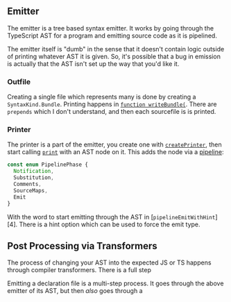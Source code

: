## Emitter

The emitter is a tree based syntax emitter. It works by going through the TypeScript AST for a program and
emitting source code as it is pipelined.

The emitter itself is "dumb" in the sense that it doesn't contain logic outside of printing whatever AST it is
given. So, it's possible that a bug in emission is actually that the AST isn't set up the way that you'd like it.

### Outfile

Creating a single file which represents many is done by creating a `SyntaxKind.Bundle`. Printing happens in
[`function writeBundle(`][0]. There are `prepends` which I don't understand, and then each sourcefile is is
printed.

### Printer

The printer is a part of the emitter, you create one with [`createPrinter`][1], then start calling [`print`][2]
with an AST node on it. This adds the node via a [pipeline][3]:

```ts
const enum PipelinePhase {
  Notification,
  Substitution,
  Comments,
  SourceMaps,
  Emit
}
```

With the word to start emitting through the AST in [`pipelineEmitWithHint`][4]. There is a hint option which can
be used to force the emit type.

## Post Processing via Transformers

The process of changing your AST into the expected JS or TS happens through compiler transformers. There is a full
step

Emitting a declaration file is a multi-step process. It goes through the above emitter of its AST, but then _also_
goes through a

<!-- prettier-ignore-start -->
[0]: <src/compiler/emitter.ts - function writeBundle>
[1]: <src/compiler/emitter.ts - function createPrinter>
[2]: <src/compiler/emitter.ts - function print(>
[3]: <src/compiler/emitter.ts - const enum PipelinePhase>
[3]: <src/compiler/emitter.ts - function pipelineEmitWithHint(>
<!-- prettier-ignore-end -->
